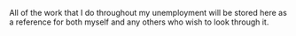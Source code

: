 All of the work that I do throughout my unemployment will be stored here as a reference for both myself and any others who wish to look through it.